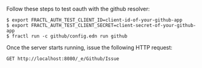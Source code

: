Follow these steps to test oauth with the github resolver:

```shell
$ export FRACTL_AUTH_TEST_CLIENT_ID=client-id-of-your-github-app
$ export FRACTL_AUTH_TEST_CLIENT_SECRET=client-secret-of-your-github-app
$ fractl run -c github/config.edn run github
```
Once the server starts running, issue the following HTTP request:

```
GET http://localhost:8080/_e/Github/Issue
```
